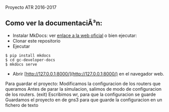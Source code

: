 Proyecto ATR 2016-2017

## Como ver la documentaciÃ³n:

* Instalar MkDocs: ver [enlace a la web oficial](http://www.mkdocs.org/) o bien ejecutar:
* Clonar este repositorio
* Ejecutar
```
$ pip install mkdocs
$ cd gc-developer-docs
$ mkdocs serve
```
* Abrir [http://127.0.0.1:8000/](http://127.0.0.1:8000/) en el navegador web.


Para guardar el proyecto:
Modificamos la configuracion de los routers que queramos
Antes de parar la simulacion, salimos de modo de configuracion de los routers. (exit)
Escribimos wr, para que la configuracion se guarde
Guardamos el proyecto en de gns3 para que guarde la configuracion en un fichero de texto

